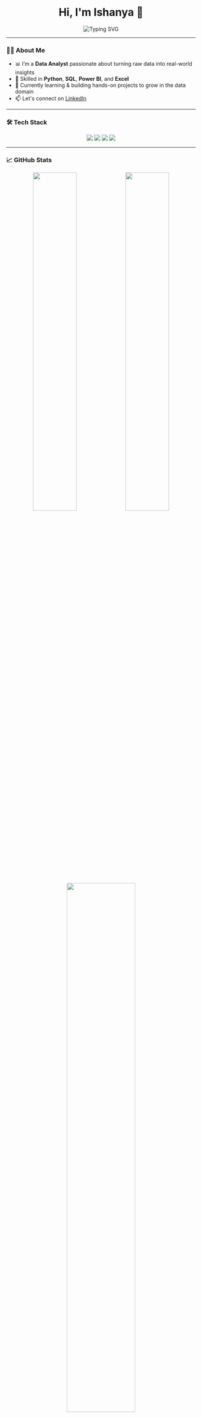 <h1 align="center">Hi, I'm Ishanya 👋</h1>

<p align="center">
  <img src="https://readme-typing-svg.demolab.com?font=Fira+Code&size=24&duration=3000&pause=1000&color=F75C7E&center=true&vCenter=true&width=435&lines=Data+Analyst;Python+%7C+SQL+%7C+Power+BI+%7C+Excel;Turning+data+into+insights+%F0%9F%93%88" alt="Typing SVG" />
</p>

---

### 👩‍💻 About Me

- 📊 I’m a **Data Analyst** passionate about turning raw data into real-world insights  
- 🐍 Skilled in **Python**, **SQL**, **Power BI**, and **Excel**  
- 🚀 Currently learning & building hands-on projects to grow in the data domain  
- 📫 Let's connect on [LinkedIn](https://www.linkedin.com/in/ishanya-sharma-59930b256)

---

### 🛠️ Tech Stack

<p align="center">
  <img src="https://img.shields.io/badge/Python-3776AB?style=for-the-badge&logo=python&logoColor=white" />
  <img src="https://img.shields.io/badge/SQL-003B57?style=for-the-badge&logo=postgresql&logoColor=white" />
  <img src="https://img.shields.io/badge/Power%20BI-F2C811?style=for-the-badge&logo=powerbi&logoColor=black" />
  <img src="https://img.shields.io/badge/Excel-217346?style=for-the-badge&logo=microsoft-excel&logoColor=white" />
</p>

---

### 📈 GitHub Stats

<p align="center">
  <img src="https://github-readme-stats.vercel.app/api?username=Ishanya&show_icons=true&theme=radical" width="48%" />
  <img src="https://github-readme-stats.vercel.app/api/top-langs/?username=Ishanya&layout=compact&theme=radical&hide=java,html,css" width="48%" />
</p>

<p align="center">
  <img src="https://github-readme-streak-stats.herokuapp.com/?user=Ishanya&theme=radical" width="60%" />
</p>

---

### 🌐 Connect with Me

<p align="center">
  <a href="https://www.linkedin.com/in/ishanya-sharma-59930b256" target="_blank">
    <img src="https://img.shields.io/badge/-LinkedIn-0A66C2?logo=linkedin&logoColor=white&style=for-the-badge" />
  </a>
</p>

---

<p align="center">
  <img src="https://komarev.com/ghpvc/?username=Ishanya&style=flat-square&color=blue" alt="Profile views" />
</p>


